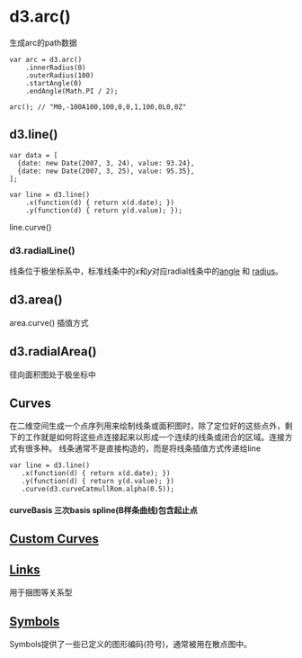 # d3.arc() 
生成arc的path数据
```
var arc = d3.arc()
    .innerRadius(0)
    .outerRadius(100)
    .startAngle(0)
    .endAngle(Math.PI / 2);

arc(); // "M0,-100A100,100,0,0,1,100,0L0,0Z"
```
## d3.line()
```
var data = [
  {date: new Date(2007, 3, 24), value: 93.24},
  {date: new Date(2007, 3, 25), value: 95.35},
];

var line = d3.line()
    .x(function(d) { return x(d.date); })
    .y(function(d) { return y(d.value); });
```
line.curve()
### d3.radialLine()
线条位于极坐标系中，标准线条中的*x*和*y*对应radial线条中的[angle](https://github.com/xswei/d3js_doc/tree/master/API/d3-shape-master#radialLine_angle) 和 [radius](https://github.com/xswei/d3js_doc/tree/master/API/d3-shape-master#radialLine_radius)。

## d3.area()
area.curve() 插值方式
## d3.radialArea()
径向面积图处于极坐标中

## Curves
在二维空间生成一个点序列用来绘制线条或面积图时，除了定位好的这些点外，剩下的工作就是如何将这些点连接起来以形成一个连续的线条或闭合的区域。连接方式有很多种。
线条通常不是直接构造的，而是将线条插值方式传递给line
 ```
var line = d3.line()
    .x(function(d) { return x(d.date); })
    .y(function(d) { return y(d.value); })
    .curve(d3.curveCatmullRom.alpha(0.5));
```

#### curveBasis  三次basis spline(B样条曲线)包含起止点


## [Custom Curves](https://github.com/xswei/d3js_doc/tree/master/API/d3-shape-master#curves)
## [Links](https://github.com/xswei/d3js_doc/tree/master/API/d3-shape-master#links)
用于捆图等关系型

## [Symbols](https://github.com/xswei/d3js_doc/tree/master/API/d3-shape-master#symbols)
Symbols提供了一些已定义的图形编码(符号)，通常被用在散点图中。
